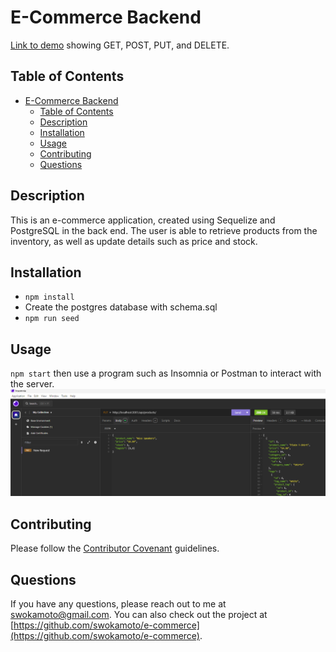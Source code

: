 # E-Commerce Backend
[Link to demo](https://youtu.be/N2aI1IWNeDg) showing GET, POST, PUT, and DELETE.

## Table of Contents
- [E-Commerce Backend](#e-commerce-backend)
  - [Table of Contents](#table-of-contents)
  - [Description](#description)
  - [Installation](#installation)
  - [Usage](#usage)
  - [Contributing](#contributing)
  - [Questions](#questions)
## Description
This is an e-commerce application, created using Sequelize and PostgreSQL in the back end.  The user is able to retrieve products from the inventory, as well as update details such as price and stock.
## Installation
- `npm install`
- Create the postgres database with schema.sql
- `npm run seed` 
## Usage
`npm start` then use a program such as Insomnia or Postman to interact with the server.
![insomnia demo](image.png)

## Contributing
Please follow the [Contributor Covenant](https://www.contributor-covenant.org/) guidelines.
## Questions
If you have any questions, please reach out to me at swokamoto@gmail.com. 
You can also check out the project at [https://github.com/swokamoto/e-commerce](https://github.com/swokamoto/e-commerce).
